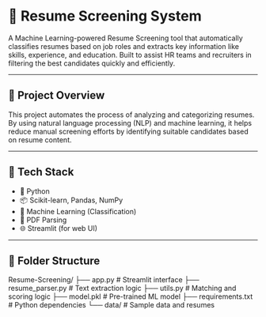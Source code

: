 # 📄 Resume Screening System

A Machine Learning-powered Resume Screening tool that automatically classifies resumes based on job roles and extracts key information like skills, experience, and education. Built to assist HR teams and recruiters in filtering the best candidates quickly and efficiently.

---

## 🚀 Project Overview

This project automates the process of analyzing and categorizing resumes. By using natural language processing (NLP) and machine learning, it helps reduce manual screening efforts by identifying suitable candidates based on resume content.

---

## 🧰 Tech Stack

- 🐍 Python
- 📦 Scikit-learn, Pandas, NumPy
- 🧠 Machine Learning (Classification)
- 📄 PDF Parsing
- 🌐 Streamlit (for web UI)

---

## 📁 Folder Structure

Resume-Screening/ ├── app.py # Streamlit interface ├── resume_parser.py # Text extraction logic ├── utils.py # Matching and scoring logic ├── model.pkl # Pre-trained ML model ├── requirements.txt # Python dependencies └── data/ # Sample data and resumes


